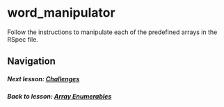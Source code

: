 # word_manipulator  
Follow the instructions to manipulate each of the predefined arrays in the RSpec file. 

## Navigation  
##### Next lesson: [Challenges](https://github.com/Coderdotnew/intro_web_apps_bs/tree/master/05_class/03_challenges)  
##### Back to lesson: [Array Enumerables](https://github.com/Coderdotnew/intro_web_apps_bs/tree/master/05_class/02_array_enumerables)  